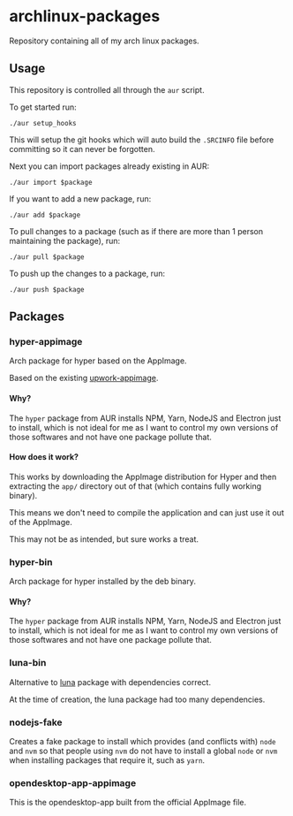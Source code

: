 # archlinux-packages

Repository containing all of my arch linux packages.

## Usage

This repository is controlled all through the `aur` script.

To get started run:

```shell
./aur setup_hooks
```

This will setup the git hooks which will auto build the `.SRCINFO` file before committing so it can never be forgotten.

Next you can import packages already existing in AUR:

```shell
./aur import $package
```

If you want to add a new package, run:

```shell
./aur add $package
```

To pull changes to a package (such as if there are more than 1 person maintaining the package), run:

```shell
./aur pull $package
```

To push up the changes to a package, run:

```shell
./aur push $package
```

## Packages

### hyper-appimage

Arch package for hyper based on the AppImage.

Based on the existing [upwork-appimage](https://aur.archlinux.org/packages/upwork-appimage/).

#### Why?

The `hyper` package from AUR installs NPM, Yarn, NodeJS and Electron just to install, which is not
ideal for me as I want to control my own versions of those softwares and not have one package
pollute that.

#### How does it work?

This works by downloading the AppImage distribution for Hyper and then extracting the `app/`
directory out of that (which contains fully working binary).

This means we don't need to compile the application and can just use it out of the AppImage.

This may not be as intended, but sure works a treat.

### hyper-bin

Arch package for hyper installed by the deb binary.

#### Why?

The `hyper` package from AUR installs NPM, Yarn, NodeJS and Electron just to install, which is not
ideal for me as I want to control my own versions of those softwares and not have one package
pollute that.

### luna-bin

Alternative to [luna](https://aur.archlinux.org/packages/luna/) package with dependencies correct.

At the time of creation, the luna package had too many dependencies.

### nodejs-fake

Creates a fake package to install which provides (and conflicts with) `node` and `nvm` so that people using `nvm` do
not have to install a global `node` or `nvm` when installing packages that require it, such as `yarn`.

### opendesktop-app-appimage

This is the opendesktop-app built from the official AppImage file.
